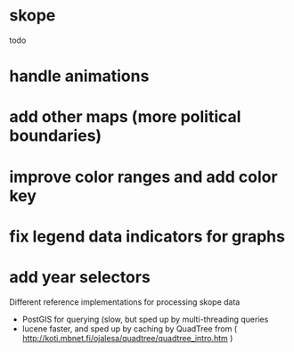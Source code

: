 # skope


todo
# handle animations
# add other maps (more political boundaries)
# improve color ranges and add color key
# fix legend data indicators for graphs
# add year selectors


####
Different reference implementations for processing skope data
- PostGIS for querying (slow, but sped up by multi-threading queries
- lucene faster, and sped up by caching by QuadTree from ( http://koti.mbnet.fi/ojalesa/quadtree/quadtree_intro.htm )